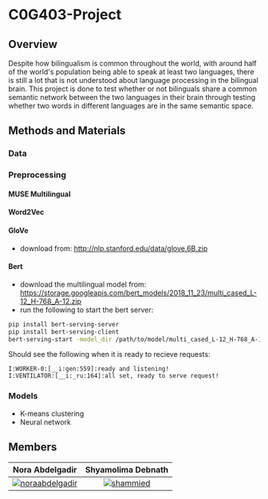 # C0G403-Project

## Overview

Despite how bilingualism is common throughout the world, with around half of the world's population being able to speak at least two languages, there is still a lot that is not understood about language processing in the bilingual brain. This project is done to test whether or not bilinguals share a common semantic network between the two languages in their brain through testing whether two words in different languages are in the same semantic space.

## Methods and Materials

### Data

### Preprocessing

#### MUSE Multilingual 
#### Word2Vec
#### GloVe
- download from: http://nlp.stanford.edu/data/glove.6B.zip
#### Bert 
- download the multilingual model from: https://storage.googleapis.com/bert_models/2018_11_23/multi_cased_L-12_H-768_A-12.zip
- run the following to start the bert server:
```sh
pip install bert-serving-server
pip install bert-serving-client
bert-serving-start -model_dir /path/to/model/multi_cased_L-12_H-768_A-12  -num_worker=1
```
Should see the following when it is ready to recieve requests:
```
I:WORKER-0:[__i:gen:559]:ready and listening!
I:VENTILATOR:[__i:_ru:164]:all set, ready to serve request!
```

### Models
- K-means clustering
- Neural network

## Members

|  Nora Abdelgadir  | Shyamolima Debnath |
| :---------------: | :----------------: |
| [![noraabdelgadir]](https://github.com/noraabdelgadir) | [![shammied]](https://github.com/shammied) |

[noraabdelgadir]: https://avatars1.githubusercontent.com/u/35353626?s=60&v=3 
[shammied]: https://avatars0.githubusercontent.com/u/23609063?s=60&v=3
